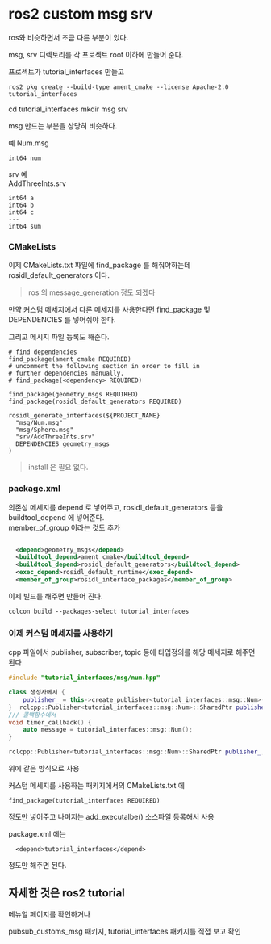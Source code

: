 # ros2 custom msg srv

ros와 비슷하면서 조금 다른 부분이 있다. 


msg, srv 디렉토리를 각 프로젝트 root 이하에 만들어 준다.

프로젝트가 tutorial_interfaces 만들고 
```
ros2 pkg create --build-type ament_cmake --license Apache-2.0 tutorial_interfaces
```

cd tutorial_interfaces
mkdir msg srv

msg 만드는 부분을 상당히 비슷하다.

예
Num.msg
```
int64 num
```

srv 예   
AddThreeInts.srv
```
int64 a
int64 b
int64 c
---
int64 sum
```

### CMakeLists
이제 CMakeLists.txt 파일에 find_package 를 해줘야하는데   
rosidl_default_generators 이다.  

> ros 의 message_generation 정도 되겠다   

만약 커스텀 메세지에서 다른 메세지를 사용한다면 find_package 및 DEPENDENCIES 를 넣어줘야 한다.   

그리고 메시지 파일 등록도 해준다. 

```
# find dependencies
find_package(ament_cmake REQUIRED)
# uncomment the following section in order to fill in
# further dependencies manually.
# find_package(<dependency> REQUIRED)

find_package(geometry_msgs REQUIRED)
find_package(rosidl_default_generators REQUIRED)

rosidl_generate_interfaces(${PROJECT_NAME}
  "msg/Num.msg"
  "msg/Sphere.msg"
  "srv/AddThreeInts.srv"
  DEPENDENCIES geometry_msgs
)
```

> install 은 필요 없다. 

### package.xml
의존성 메세지를 depend 로 넣어주고, rosidl_default_generators 등을 buildtool_depend 에 넣어준다.   
member_of_group 이라는 것도 추가

```xml

  <depend>geometry_msgs</depend>
  <buildtool_depend>ament_cmake</buildtool_depend>
  <buildtool_depend>rosidl_default_generators</buildtool_depend>
  <exec_depend>rosidl_default_runtime</exec_depend>
  <member_of_group>rosidl_interface_packages</member_of_group>
```

이제 빌드를 해주면 만들어 진다.

```
colcon build --packages-select tutorial_interfaces
```


### 이제 커스텀 메세지를 사용하기

cpp 파일에서  publisher, subscriber, topic 등에 타입정의를 해당 메세지로 해주면 된다 
```cpp
#include "tutorial_interfaces/msg/num.hpp"

class 생성자에서 {
    publisher_ = this->create_publisher<tutorial_interfaces::msg::Num>("topic", 10); // Node 에 있는 create_publsher 함수
}  rclcpp::Publisher<tutorial_interfaces::msg::Num>::SharedPtr publisher_;
/// 콜백함수에서 
void timer_callback() {
    auto message = tutorial_interfaces::msg::Num();
}

rclcpp::Publisher<tutorial_interfaces::msg::Num>::SharedPtr publisher_;
```

위에 같은 방식으로 사용   


커스텀 메세지를 사용하는 패키지에서의 CMakeLists.txt 에 
```
find_package(tutorial_interfaces REQUIRED)
```
정도만 넣어주고 나머지는 add_executalbe() 소스파일 등록해서 사용


package.xml 에는 
```
  <depend>tutorial_interfaces</depend>
```
정도만 해주면 된다. 


## 자세한 것은 ros2 tutorial
메뉴얼 페이지를 확인하거나 

pubsub_customs_msg 패키지, tutorial_interfaces 패키지를 직접 보고 확인


